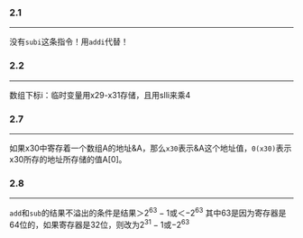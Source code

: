 
### 2.1
---
没有`subi`这条指令！用`addi`代替！

### 2.2
---
数组下标i：临时变量用x29-x31存储，且用slli来乘4


### 2.7
---
如果x30中寄存着一个数组A的地址&A，那么`x30`表示&A这个地址值，`0(x30)`表示x30所存的地址所存储的值A\[0]。

### 2.8
---
`add`和`sub`的结果不溢出的条件是结果＞$2^{63}-1$或＜$-2^{63}$
其中63是因为寄存器是64位的，如果寄存器是32位，则改为$2^{31}-1$或$-2^{63}$
